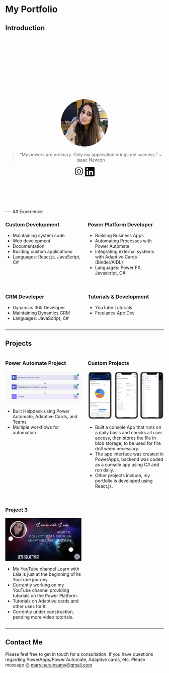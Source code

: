 # My Portfolio
## Introduction
<div style="background-image: url('./background_image.jpg'); background-size: cover; padding: 100px 0; text-align: center; color: white;">
  <h2>Hi, I'm Mary, a developer. Welcome to my portfolio!</h2>
  <img src="./profile_picture_adjusted.png" alt="Profile Picture" style="width: 150px; height: 150px; border-radius: 50%;">
  <blockquote>
    “My powers are ordinary. Only my application brings me success.” ~ Isaac Newton
  </blockquote>
  <a href="https://www.instagram.com/learnwlala/">
    <img src="./instagram.png" alt="Instagram" style="width: 30px; height: 30px;">
  </a>
  <a href="https://www.linkedin.com/in/mary-narainsamy-294bb0102/">
    <img src="./linkedin.png" alt="LinkedIn" style="width: 30px; height: 30px;">
  </a>
</div>
---
## Experience
<div style="display: grid; grid-template-columns: 1fr 1fr; grid-gap: 20px;">
  <div>
    <h3>Custom Development</h3>
    <ul>
      <li>Maintaining system code</li>
      <li>Web development</li>
      <li>Documentation</li>
      <li>Building custom applications</li>
      <li>Languages: React.js, JavaScript, C#</li>
    </ul>
  </div>
  <div>
    <h3>Power Platform Developer</h3>
    <ul>
      <li>Building Business Apps</li>
      <li>Automating Processes with Power Automate</li>
      <li>Integrating external systems with Adaptive Cards (Binder/AIDL)</li>
      <li>Languages: Power FX, Javascript, C#</li>
    </ul>
  </div>
  <div>
    <h3>CRM Developer</h3>
    <ul>
      <li>Dynamics 365 Developer</li>
      <li>Maintaining Dynamics CRM</li>
      <li>Languages: JavaScript, C#</li>
    </ul>
  </div>
  <div>
    <h3>Tutorials & Development</h3>
    <ul>
      <li>YouTube Tutorials</li>
      <li>Freelance App Dev</li>
    </ul>
  </div>
</div>

---

## Projects
<div style="display: grid; grid-template-columns: 1fr 1fr; grid-gap: 20px;">
  <div>
    <h3>Power Automate Project</h3>
    <img src="./Project2Image.png" alt="Project 1">
    <ul>
      <li>Built Helpdesk using Power Automate, Adaptive Cards, and Teams</li>
      <li>Multiple workflows for automation</li>
    </ul>
  </div>
  <div>
    <h3>Custom Projects</h3>
    <img src="./Project3Image.png" alt="Project 2">
    <ul>
      <li>Built a console App that runs on a daily basis and checks all user access, then stores the file in blob storage, to be used for fire drill when necessary.</li>
      <li>The app interface was created in PowerApps, backend was coded as a console app using C# and run daily.</li>
      <li>Other projects include, my portfolio is developed using React.js.</li>
    </ul>
  </div>
  <div>
    <h3>Project 3</h3>
    <img src="./Project4Image.png" alt="Project 1">
    <ul>
      <li>My YouTube channel Learn with Lala is just at the beginning of its YouTube journey.</li>
      <li>Currently working on my YouTube channel providing tutorials on the Power Platform.</li>
      <li>Tutorials on Adaptive cards and other uses for it.</li>
      <li>Currently under construction, pending more video tutorials.</li>
    </ul>
  </div>
</div>

---

## Contact Me
Please feel free to get in touch for a consultation. If you have questions regarding PowerApps/Power Automate, Adaptive cards, etc.
Please message @
[mary.narainsamy@gmail.com](mailto:mary.narainsamy@gmail.com) 



